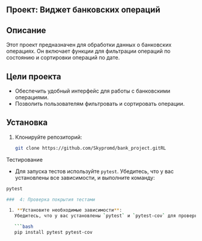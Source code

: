 ## Проект: Виджет банковских операций

## Описание
Этот проект предназначен для обработки данных о банковских операциях. Он включает функции для фильтрации операций по состоянию и сортировки операций по дате.

## Цели проекта
- Обеспечить удобный интерфейс для работы с банковскими операциями.
- Позволить пользователям фильтровать и сортировать операции.

## Установка

1. Клонируйте репозиторий:
   ```bash
   git clone https://github.com/Skypromd/bank_project.gitRL

Тестирование

- Для запуска тестов используйте `pytest`. Убедитесь, что у вас установлены все зависимости, и выполните команду:

```bash
pytest

###  4: Проверка покрытия тестами

 1. **Установите необходимые зависимости**:
   Убедитесь, что у вас установлены `pytest` и `pytest-cov` для проверки покрытия кода:

   ```bash
   pip install pytest pytest-cov

   


